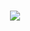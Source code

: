 <h1 align="center">
  <a href="https://github.com/NotNoneX">
    <img src="https://readme-typing-svg.herokuapp.com?color=%2336BCF7&lines=我不怕走夜路,我怕处在人群中.">
  </a>
</h1>
